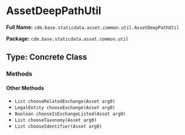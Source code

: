 # AssetDeepPathUtil

**Full Name:** `cdm.base.staticdata.asset.common.util.AssetDeepPathUtil`

**Package:** `cdm.base.staticdata.asset.common.util`

## Type: Concrete Class

### Methods

#### Other Methods

- `List chooseRelatedExchange(Asset arg0)`
- `LegalEntity chooseExchange(Asset arg0)`
- `Boolean chooseIsExchangeListed(Asset arg0)`
- `List chooseTaxonomy(Asset arg0)`
- `List chooseIdentifier(Asset arg0)`

